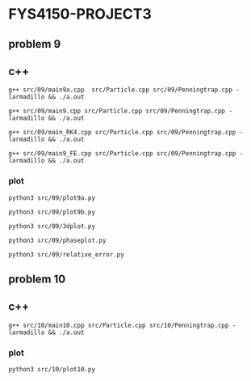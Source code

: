 # FYS4150-PROJECT3

## problem 9

## c++

`g++ src/09/main9a.cpp  src/Particle.cpp src/09/Penningtrap.cpp -larmadillo && ./a.out`

`g++ src/09/main9.cpp src/Particle.cpp src/09/Penningtrap.cpp -larmadillo && ./a.out`

`g++ src/09/main_RK4.cpp src/Particle.cpp src/09/Penningtrap.cpp -larmadillo && ./a.out`

`g++ src/09/main9_FE.cpp src/Particle.cpp src/09/Penningtrap.cpp -larmadillo && ./a.out`

### plot

`python3 src/09/plot9a.py`

`python3 src/09/plot9b.py`

`python3 src/09/3dplot.py`

`python3 src/09/phaseplot.py`

`python3 src/09/relative_error.py`

## problem 10

## c++

`g++ src/10/main10.cpp src/Particle.cpp src/10/Penningtrap.cpp -larmadillo && ./a.out`

### plot

`python3 src/10/plot10.py`
